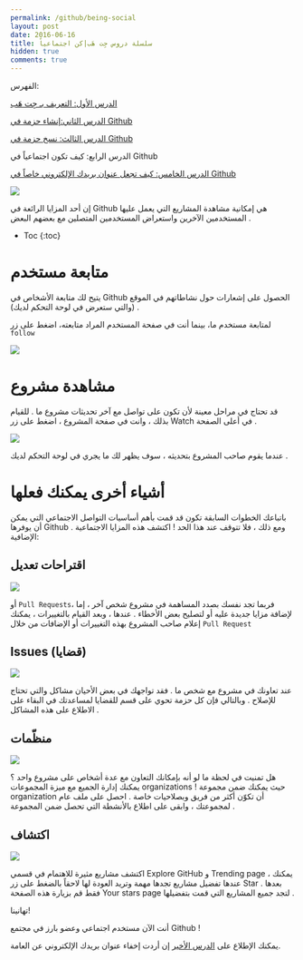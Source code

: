 ```yaml
---
permalink: /github/being-social
layout: post
date: 2016-06-16
title: سلسلة دروس جِت هَب|كن اجتماعياً
hidden: true
comments: true
---
```


الفهرس:

[الدرس الأول: التعريف بـ جِت هَب](intro)

[الدرس الثاني:إنشاء حزمة في Github](create-repo)

[الدرس الثالث: نسخ حزمة في Github](fork-repo)

الدرس الرابع: كيف تكون اجتماعياً في Github

[الدرس الخامس: كيف تجعل عنوان بريدك الإلكتروني خاصاً في Github](keep-your-email-private)

![](https://help.github.com/assets/images/site/be-social.gif)

إن أحد المزايا الرائعة في Github هي إمكانية مشاهدة المشاريع التي يعمل عليها المستخدمين الآخرين واستعراض المستخدمين المتصلين مع بعضهم البعض .

* Toc
{:toc}

# متابعة مستخدم


يتيح لك متابعة الأشخاص في Github الحصول على إشعارات حول نشاطاتهم في الموقع (والتي ستعرض في لوحة التحكم لديك) .


لمتابعة مستخدم ما، بينما أنت في صفحة المستخدم المراد متابعته، اضغط على زر `follow`

![](https://help.github.com/assets/images/help/profile/follow-user-button.png)


# مشاهدة مشروع


قد تحتاج في مراحل معينة ﻷن تكون على تواصل مع آخر تحديثات مشروع ما . للقيام بذلك ، وانت في صفحة المشروع ، اضغط على زر Watch في أعلى الصفحة .

![](https://help.github.com/assets/images/help/repository/repo-actions-watch.png)

عندما يقوم صاحب المشروع بتحديثه ، سوف يظهر لك ما يجري في لوحة التحكم لديك .


# أشياء أخرى يمكنك فعلها


باتباعك الخطوات السابقة تكون قد قمت بأهم أساسيات التواصل الاجتماعي التي يمكن أن يوفرها Github . ومع ذلك ، فلا تتوقف عند هذا الحد ! اكتشف هذه المزايا الاجتماعية الإضافية:


## اقتراحات تعديل

![](https://help.github.com/assets/images/help/repository/repo-actions-pullrequest.png)

أو `Pull Requests`، فربما تجد نفسك بصدد المساهمة في مشروع شخص آخر ، إما لإضافة مزايا جديدة عليه أو لتصليح بعض الأخطاء . عندها ، وبعد القيام بالتغييرات ، يمكنك إعلام صاحب المشروع بهذه التغييرات أو الإضافات من خلال 
`Pull Request` 


## Issues (قضايا)

![](https://help.github.com/assets/images/help/repository/repo-tabs-issues.png)

عند تعاونك في مشروع مع شخص ما . فقد تواجهك في بعض الأحيان مشاكل والتي تحتاج للإصلاح . وبالتالي فإن كل حزمة تحوي على قسم للقضايا لمساعدتك في البقاء على الاطلاع على هذه المشاكل .



## منظّمات

![](https://help.github.com/assets/images/help/overview/dashboard-contextswitcher.png)

هل تمنيت في لحظة ما لو أنه بإمكانك التعاون مع عدة أشخاص على مشروع واحد ؟ يمكنك إدارة الجميع مع ميزة المجموعات organizations ! حيث يمكنك ضمن مجموعة organization أن تكوّن أكثر من فريق وبصلاحيات خاصة . احصل على ملف عام لمجموعتك ، وابقى على اطلاع بالأنشطة التي تحصل ضمن المجموعة .


## اكتشاف

![](https://help.github.com/assets/images/help/stars/star-a-project.png)

اكتشف مشاريع مثيرة للاهتمام في قسمي Explore GitHub  و Trending page ، يمكنك عندها تفضيل مشاريع تجدها مهمة وتريد العودة لها لاحقاً بالضغط على زر Star . بعدها فقط قم بزيارة هذه الصفحة Your stars page لتجد جميع المشاريع التي قمت بتفضيلها .


تهانينا! 


أنت الآن مستخدم اجتماعي وعضو بارز في مجتمع Github !

يمكنك الإطلاع على [الدرس الأخير](keep-your-email-private) إن أردت إخفاء عنوان بريدك الإلكتروني عن العامة.
